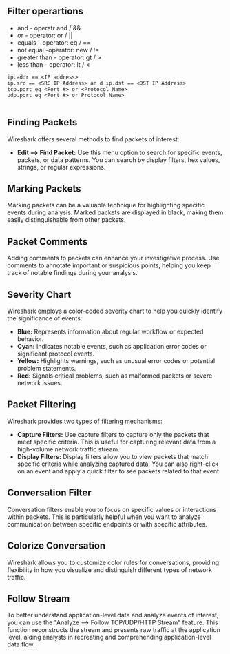 ## Filter operartions
- and - operatr and / &&
- or - operator: or / ||
- equals - operator: eq / ==
- not equal -operator: new / !=
- greater than - operator: gt / >
- less than - operator: lt / <

```wireshark
ip.addr == <IP address>
ip.src == <SRC IP Address> an d ip.dst == <DST IP Address>
tcp.port eq <Port #> or <Protocol Name>
udp.port eq <Port #> or Protocol Name>


```
  
## Finding Packets

Wireshark offers several methods to find packets of interest:

- **Edit --> Find Packet:** Use this menu option to search for specific events, packets, or data patterns. You can search by display filters, hex values, strings, or regular expressions.

## Marking Packets

Marking packets can be a valuable technique for highlighting specific events during analysis. Marked packets are displayed in black, making them easily distinguishable from other packets.

## Packet Comments

Adding comments to packets can enhance your investigative process. Use comments to annotate important or suspicious points, helping you keep track of notable findings during your analysis.

## Severity Chart

Wireshark employs a color-coded severity chart to help you quickly identify the significance of events:

- **Blue:** Represents information about regular workflow or expected behavior.
- **Cyan:** Indicates notable events, such as application error codes or significant protocol events.
- **Yellow:** Highlights warnings, such as unusual error codes or potential problem statements.
- **Red:** Signals critical problems, such as malformed packets or severe network issues.

## Packet Filtering

Wireshark provides two types of filtering mechanisms:

- **Capture Filters:** Use capture filters to capture only the packets that meet specific criteria. This is useful for capturing relevant data from a high-volume network traffic stream.
- **Display Filters:** Display filters allow you to view packets that match specific criteria while analyzing captured data. You can also right-click on an event and apply a quick filter to see packets related to that event.

## Conversation Filter

Conversation filters enable you to focus on specific values or interactions within packets. This is particularly helpful when you want to analyze communication between specific endpoints or with specific attributes.

## Colorize Conversation

Wireshark allows you to customize color rules for conversations, providing flexibility in how you visualize and distinguish different types of network traffic.

## Follow Stream

To better understand application-level data and analyze events of interest, you can use the "Analyze --> Follow TCP/UDP/HTTP Stream" feature. This function reconstructs the stream and presents raw traffic at the application level, aiding analysts in recreating and comprehending application-level data flow.
